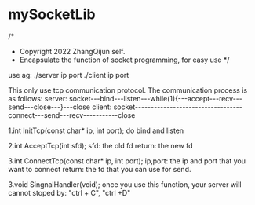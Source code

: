# mySocketLib
/*
 * Copyright 2022 ZhangQijun self.
 * Encapsulate the function of socket programming, for easy use
 */

use ag:
./server ip port
./client ip port

This only use tcp communication protocol.
The communication process is as follows:
server: socket---bind---listen---while(1){---accept---recv---send---close---}---close
client: socket----------------------------------connect---send---recv-----------close

1.int InitTcp(const char* ip, int port);
do bind and listen

2.int AcceptTcp(int sfd);
sfd: the old fd
return: the new fd

3.int ConnectTcp(const char* ip, int port);
ip,port: the ip and port that you want to connect
return: the fd that you can use for send.

3.void SingnalHandler(void);
once you use this function, your server will cannot stoped by: "ctrl + C", "ctrl +D"
